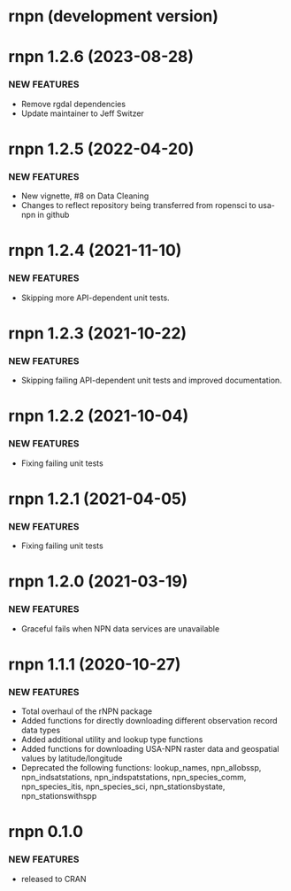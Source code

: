 # rnpn (development version)

rnpn 1.2.6 (2023-08-28)
=======================

### NEW FEATURES

* Remove rgdal dependencies
* Update maintainer to Jeff Switzer



rnpn 1.2.5 (2022-04-20)
=======================

### NEW FEATURES

* New vignette, #8 on Data Cleaning
* Changes to reflect repository being transferred from ropensci to usa-npn in github


rnpn 1.2.4 (2021-11-10)
=======================

### NEW FEATURES

* Skipping more API-dependent unit tests.


rnpn 1.2.3 (2021-10-22)
=======================

### NEW FEATURES

* Skipping failing API-dependent unit tests and improved documentation.


rnpn 1.2.2 (2021-10-04)
=======================

### NEW FEATURES

* Fixing failing unit tests


rnpn 1.2.1 (2021-04-05)
=======================

### NEW FEATURES

* Fixing failing unit tests


rnpn 1.2.0 (2021-03-19)
=======================

### NEW FEATURES

* Graceful fails when NPN data services are unavailable

rnpn 1.1.1 (2020-10-27)
=======================

### NEW FEATURES

* Total overhaul of the rNPN package
* Added functions for directly downloading different observation record data types
* Added additional utility and lookup type functions
* Added functions for downloading USA-NPN raster data and geospatial values by latitude/longitude
* Deprecated the following functions: lookup_names, npn_allobssp, npn_indsatstations, npn_indspatstations, npn_species_comm, npn_species_itis, npn_species_sci, npn_stationsbystate, npn_stationswithspp



rnpn 0.1.0
==========

### NEW FEATURES

* released to CRAN
